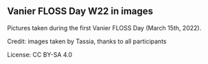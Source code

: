 Vanier FLOSS Day W22 in images
------------------------------

Pictures taken during the first Vanier FLOSS Day (March 15th, 2022).

Credit: images taken by Tassia, thanks to all participants

License: CC BY-SA 4.0
